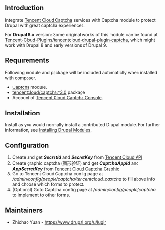 ## Introduction

Integrate [Tencent Cloud Captcha](https://cloud.tencent.com/product/captcha) services with Captcha module to protect Drupal with great captcha experiences.

For **Drupal 8.x** version: Some original works of this module can be found at [Tencent-Cloud-Plugins/tencentcloud-drupal-plugin-captcha](https://github.com/Tencent-Cloud-Plugins/tencentcloud-drupal-plugin-captcha), which might work with Drupal 8 and early versions of Drupal 9.

## Requirements

Following module and package will be included automaticlly when installed with composer.
- [Captcha](https://www.drupal.org/project/captcha) module.
- [tencentcloud/captcha:^3.0](https://github.com/tencentcloud-sdk-php/captcha) package
- Account of [Tencent Cloud Captcha Console](https://console.cloud.tencent.com/captcha/graphical).

## Installation

Install as you would normally install a contributed Drupal module. For further
information, see
[Installing Drupal Modules](https://www.drupal.org/docs/extending-drupal/installing-drupal-modules).

## Configuration
1. Create and get ***SecretId*** and ***SecretKey*** from [Tencent Cloud API](https://console.cloud.tencent.com/cam/capi)
2. Create graphic captcha (图形验证) and get ***CaptchaAppId*** and ***AppSecretKey*** from [Tencent Cloud Captcha Graphic](https://console.cloud.tencent.com/captcha/graphical)
3. Go to Tencent Cloud Captcha config page at */admin/config/people/captcha/tencentcloud_captcha* to fill above info and choose which forms to protect.
4. (Optional) Goto Captcha config page at */admin/config/people/captcha* to implement to other forms.

## Maintainers

- Zhichao Yuan - https://www.drupal.org/u/lugir